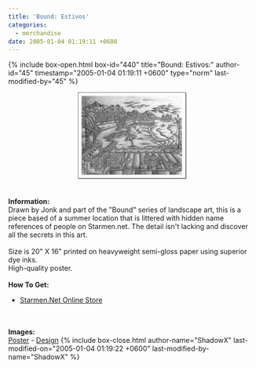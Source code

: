 ```yaml
---
title: 'Bound: Estivos'
categories:
  - merchandise
date: 2005-01-04 01:19:11 +0600
---
```

{% include box-open.html box-id="440" title="Bound: Estivos:" author-id="45" timestamp="2005-01-04 01:19:11 +0600" type="norm" last-modified-by="45" %}
	<center>
	<img src="/merchandise/images/smn_bound_est_title.jpg" border="0" alt="Bound: Estivos" />
	</center>
	<br /><br />
	<b>Information:</b>
	<br />
	Drawn by Jonk and part of the "Bound" series of landscape art,  this is a piece based of 
	a summer location that is littered with hidden name references of people on Starmen.net. 
	The detail isn't lacking and discover all the secrets in this art. 
	<br /><br />
	Size is 20" X 16" printed on heavyweight semi-gloss paper using superior dye inks.  
	High-quality poster.
	<br /><br />
	<b>How To Get:</b>
	<br />
	<ul>
	<li><a href="http://www.cafeshops.com/starmen.8909811">Starmen.Net Online Store</a></li>
	</ul>
	<br /><br />
	<b>Images:</b>
	<br />
	<a href="/merchandise/images/smn_bound_est_poster.jpg">Poster</a> - <a href="/merchandise/images/smn_bound_est_design.jpg">Design</a>
{% include box-close.html author-name="ShadowX" last-modified-on="2005-01-04 01:19:22 +0600" last-modified-by-name="ShadowX" %}
